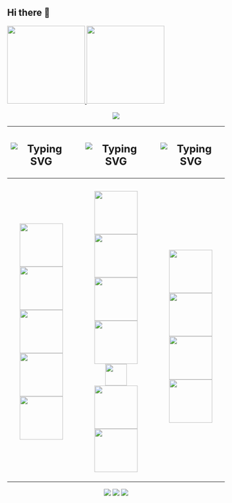 ## Hi there 👋

<!--
**Guga-Sistemas/Guga-Sistemas** is a ✨ _special_ ✨ repository because its `README.md` (this file) appears on your GitHub profile.

Here are some ideas to get you started:

- 🔭 I’m currently working on ...
- 🌱 I’m currently learning ...
- 👯 I’m looking to collaborate on ...
- 🤔 I’m looking for help with ...
- 💬 Ask me about ...
- 📫 How to reach me: ...
- 😄 Pronouns: ...
- ⚡ Fun fact: ...
-->

<div>
  <a href="https://github.com/Guga-Sistemas">
    <img height="180em" src="https://github-readme-stats.vercel.app/api?username=Guga-Sistemas&show_icons=true&theme=dracula&include_all_commits=true&count_private=true"/>
    <img height="180em" src="https://github-readme-stats.vercel.app/api/top-langs/?username=Guga-Sistemas&layout=compact&langs_count=16&theme=dracula"/>
</div>
</br>
<div align="center">
  <a href="https://github.com/Guga-Sistemas">
    <img src="https://readme-typing-svg.demolab.com?font=Fira+Code&duration=10000&pause=5000&color=6474B9&vCenter=true&width=350&height=30&lines=A+LITTLE+ABOUT+MY+STUDY+FOCUS"/></a>

  | <h2><img src="https://readme-typing-svg.demolab.com?font=Fira+Code&pause=3500&color=6474B9&vCenter=true&width=115&height=50&lines=Front-end" alt="Typing SVG" /></h2> | | <h2><img src="https://readme-typing-svg.demolab.com?font=Fira+Code&pause=4000&color=6474B9&vCenter=true&width=100&height=50&lines=Back-End" alt="Typing SVG" /></h2> | | <h2><img src="https://readme-typing-svg.demolab.com?font=Fira+Code&pause=4500&color=6474B9&vCenter=true&width=75&height=50&lines=Mobile" alt="Typing SVG" /></h2> |
  | - | - | - | - | - |
  | <h3 align="center"> <img width="100px" src="https://img.shields.io/badge/figma%20-F24E1E.svg?&style=for-the-badge&logo=figma&logoColor=white"/> </br> <img width="100px" src ="https://img.shields.io/badge/TypeScript-007ACC?style=for-the-badge&logo=TypeScript&logoColor=white"/> </br> <img width="100px" src="https://img.shields.io/badge/javascript%20-%23323330.svg?&style=for-the-badge&logo=javascript&logoColor=%23F7DF1E"/> </br> <img width="100px" src="https://img.shields.io/badge/vuejs-%2335495e.svg?style=for-the-badge&logo=vuedotjs&logoColor=%234FC08D"/> </br> <img width="100px" src="https://img.shields.io/badge/Angular-DD0031?style=for-the-badge&logo=angular&logoColor=white"/> </br> </h3> |  | <h3 align="center">  <img width="100px" src ="https://img.shields.io/badge/TypeScript-007ACC?style=for-the-badge&logo=TypeScript&logoColor=white"/> </br> <img width="100vw" src="https://img.shields.io/badge/Node.js-339933?style=for-the-badge&logo=nodedotjs&logoColor=white"/> </br> <img width="100px" src="https://img.shields.io/badge/java-%23ED8B00.svg?style=for-the-badge&logo=openjdk&logoColor=white"/> </br> <img width="100px" src="https://img.shields.io/badge/python-3670A0?style=for-the-badge&logo=python&logoColor=ffdd54"/> </br> <img width="50px" src="https://img.shields.io/badge/C%23-239120?style=for-the-badge&logo=c-sharp&logoColor=white"/> </br> <img width="100px" src="https://img.shields.io/badge/MySQL-00000F?style=for-the-badge&logo=mysql&logoColor=white"/> </br> <img width="100px" src="https://img.shields.io/badge/MongoDB-%234ea94b.svg?style=for-the-badge&logo=mongodb&logoColor=white"/> </br> </h3> |  | <h3 align="center"> </br> <img width="100px" src ="https://img.shields.io/badge/java-%23ED8B00.svg?style=for-the-badge&logo=openjdk&logoColor=white"/> </br> <img width="100px" src="https://img.shields.io/badge/Firebase-FFCA28?style=for-the-badge&logo=Firebase&logoColor=white"/> </br> <img width="100px" src="https://img.shields.io/badge/Dart-0175C2?style=flat&logo=dart&logoColor=white"/> </br> <img width="100px" src="https://img.shields.io/badge/Flutter-02569B?style=flat&logo=flutter&logoColor=white"/> </br> </h3> |
  </a>
</div>

<div align="center"> 
  <a href="https://instagram.com/gabriel559559" target="_blank"><img src="https://img.shields.io/badge/-Instagram-%23E4405F?style=for-the-badge&logo=instagram&logoColor=white" target="_blank"></a> 
  <a href = "mailto:bielcampopiano@gmail.com"><img src="https://img.shields.io/badge/-Gmail-%23333?style=for-the-badge&logo=gmail&logoColor=white" target="_blank"></a>
  <a href="https://www.linkedin.com/in/gabriel-campopiano-rosa-7b1981292/" target="_blank"><img src="https://img.shields.io/badge/-LinkedIn-%230077B5?style=for-the-badge&logo=linkedin&logoColor=white" target="_blank"></a> 
</div>
